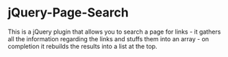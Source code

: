 jQuery-Page-Search
==================

This is a jQuery plugin that allows you to search a page for links - it gathers all the information regarding the links and stuffs them into an array - on completion it rebuilds the results into a list at the top.